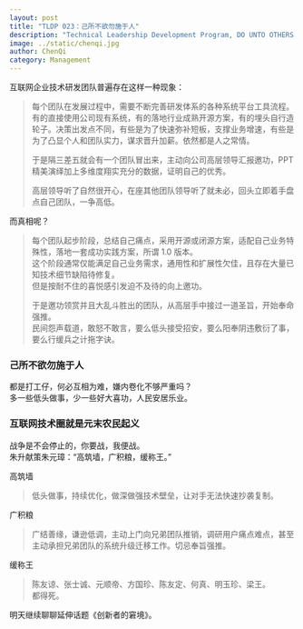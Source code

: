 ```yaml
---
layout: post
title: "TLDP 023：己所不欲勿施于人"
description: "Technical Leadership Development Program, DO UNTO OTHERS AS YOU WOULD HAVE THEM DO UNTO YOU, 己所不欲勿施于人, 互联网技术圈就是元末农民起义"
image: ../static/chenqi.jpg
author: ChenQi
category: Management
---
```


互联网企业技术研发团队普遍存在这样一种现象：

> 每个团队在发展过程中，需要不断完善研发体系的各种系统平台工具流程。有的直接使用公司现有系统，有的落地行业成熟开源方案，有的埋头自行造轮子。决策出发点不同，有些是为了快速弥补短板，支撑业务增速，有些是为了凸显个人和团队实力，谋求晋升加薪。依然都是人之常情。
>
> 于是隔三差五就会有一个团队冒出来，主动向公司高层领导汇报邀功，PPT 精美演绎加上多维度翔实充分的数据，证明自己的优秀。
>
> 高层领导听了自然很开心，在座其他团队领导听了就未必，回头立即着手盘点自己团队，一争高低。

而真相呢？

> 每个团队起步阶段，总结自己痛点，采用开源或闭源方案，适配自己业务特殊性，落地一套成功实践方案，所谓 1.0 版本。  
这个阶段通常仅能满足自己业务需求，通用性和扩展性欠佳，且存在大量已知技术细节缺陷待修复。  
但是按耐不住的喜悦感引发迫不及待的向上邀功。
> 
> 于是邀功领赏并且大乱斗胜出的团队，从高层手中接过一道圣旨，开始奉命强推。  
民间怨声载道，敢怒不敢言，要么低头接受招安，要么阳奉阴违敷衍了事，要么行缓兵之计拖字诀。

### 己所不欲勿施于人

都是打工仔，何必互相为难，嫌内卷化不够严重吗？  
多一些低头做事，少一些好大喜功，人民安居乐业。

### 互联网技术圈就是元末农民起义

战争是不会停止的，你要战，我便战。  
朱升献策朱元璋：“高筑墙，广积粮，缓称王。”

高筑墙

> 低头做事，持续优化，做深做强技术壁垒，让对手无法快速抄袭复制。

广积粮

> 广结善缘，谦逊低调，主动上门向兄弟团队推销，调研用户痛点难点，甚至主动承担兄弟团队的系统升级迁移工作。切忌奉旨强推。

缓称王

> 陈友谅、张士诚、元顺帝、方国珍、陈友定、何真、明玉珍、梁王。  
都得死。

明天继续聊聊延伸话题《创新者的窘境》。
